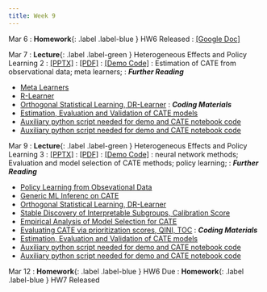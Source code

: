 ```yaml
---
title: Week 9
---
```


Mar 6
: **Homework**{: .label .label-blue } HW6 Released
    : [[Google Doc]](https://docs.google.com/document/d/1LGKTv-tRUtvpRnws8KJstzIGtWxVO0JxELmp_W58OB4/edit?usp=sharing)

Mar 7
: **Lecture**{: .label .label-green } Heterogeneous Effects and Policy Learning 2
  : [[PPTX]](https://github.com/stanford-msande228/winter23/raw/main/MSANDE228_Lecture17_Heterogeneous_Treatment_Effects.pptx)
  : [[PDF]](https://github.com/stanford-msande228/winter23/raw/main/MSANDE228_Lecture17_Heterogeneous_Treatment_Effects.pdf)
  : [[Demo Code]](https://github.com/stanford-msande228/winter23/blob/main/CATE-estimation.ipynb)
: Estimation of CATE from observational data; meta learners;
: ***Further Reading***
- [Meta Learners](https://arxiv.org/abs/1706.03461)
- [R-Learner](https://arxiv.org/abs/1712.04912)
- [Orthogonal Statistical Learning, DR-Learner](https://arxiv.org/abs/1901.09036)
: ***Coding Materials***
- [Estimation, Evaluation and Validation of CATE models](https://github.com/stanford-msande228/winter23/blob/main/CATE-estimation.ipynb)
- [Auxiliary python script needed for demo and CATE notebook code](https://github.com/stanford-msande228/winter23/blob/main/myflaml.py)
- [Auxiliary python script needed for demo and CATE notebook code](https://github.com/stanford-msande228/winter23/blob/main/datasets.py)

Mar 9
: **Lecture**{: .label .label-green } Heterogeneous Effects and Policy Learning 3
  : [[PPTX]](https://github.com/stanford-msande228/winter23/raw/main/MSANDE228_Lecture18_Heterogeneous_Treatment_Effects.pptx)
  : [[PDF]](https://github.com/stanford-msande228/winter23/raw/main/MSANDE228_Lecture18_Heterogeneous_Treatment_Effects.pdf)
  : [[Demo Code]](https://github.com/stanford-msande228/winter23/blob/main/CATE-estimation.ipynb)
: neural network methods; Evaluation and model selection of CATE methods; policy learning;
: ***Further Reading***
- [Policy Learning from Obsevational Data](https://arxiv.org/abs/1702.02896)
- [Generic ML Inferenc on CATE](https://arxiv.org/abs/1712.04802)
- [Orthogonal Statistical Learning, DR-Learner](https://arxiv.org/abs/1901.09036)
- [Stable Discovery of Interpretable Subgroups, Calibration Score](https://onlinelibrary.wiley.com/doi/10.1111/insr.12427)
- [Empirical Analysis of Model Selection for CATE](https://arxiv.org/abs/2211.01939)
- [Evaluating CATE via prioritization scores, QINI, TOC](https://arxiv.org/abs/2111.07966)
: ***Coding Materials***
- [Estimation, Evaluation and Validation of CATE models](https://github.com/stanford-msande228/winter23/blob/main/CATE-estimation.ipynb)
- [Auxiliary python script needed for demo and CATE notebook code](https://github.com/stanford-msande228/winter23/blob/main/myflaml.py)
- [Auxiliary python script needed for demo and CATE notebook code](https://github.com/stanford-msande228/winter23/blob/main/datasets.py)

Mar 12
: **Homework**{: .label .label-blue } HW6 Due
: **Homework**{: .label .label-blue } HW7 Released
